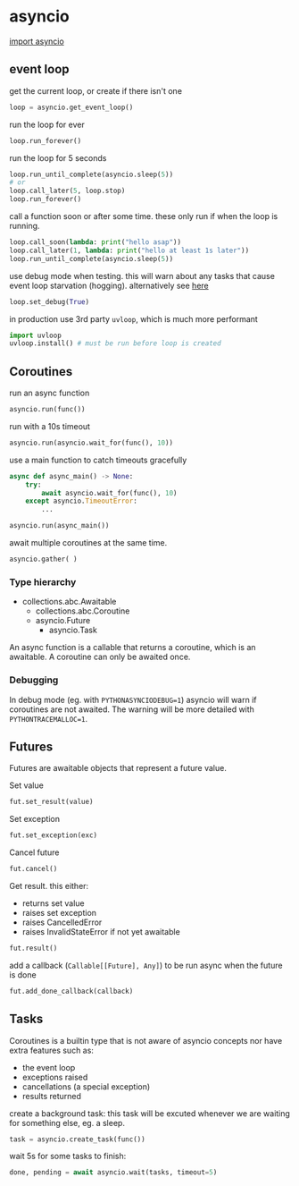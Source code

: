 # asyncio

[import asyncio](https://www.youtube.com/playlist?list=PLhNSoGM2ik6SIkVGXWBwerucXjgP1rHmB)

## event loop

get the current loop, or create if there isn't one

```python
loop = asyncio.get_event_loop()
```

 run the loop for ever

```python
loop.run_forever()
```

run the loop for 5 seconds

```python
loop.run_until_complete(asyncio.sleep(5))
# or
loop.call_later(5, loop.stop)
loop.run_forever()
```

call a function soon or after some time. these only run if when the loop is running.

```python
loop.call_soon(lambda: print("hello asap"))
loop.call_later(1, lambda: print("hello at least 1s later"))
loop.run_until_complete(asyncio.sleep(5))
```

use debug mode when testing. this will warn about any tasks that cause event loop starvation (hogging). alternatively see [here](https://docs.python.org/3/library/asyncio-dev.html#debug-mode)

```python
loop.set_debug(True)
```

in production use 3rd party `uvloop`, which is much more performant

```python
import uvloop
uvloop.install() # must be run before loop is created
```

## Coroutines

run an async function

```python
asyncio.run(func())
```

run with a 10s timeout

```python
asyncio.run(asyncio.wait_for(func(), 10))
```

use a main function to catch timeouts gracefully

```python
async def async_main() -> None:
    try:
        await asyncio.wait_for(func(), 10)
    except asyncio.TimeoutError:
        ...

asyncio.run(async_main())
```

await multiple coroutines at the same time.

```python
asyncio.gather( )
```

### Type hierarchy

- collections.abc.Awaitable
  - collections.abc.Coroutine
  - asyncio.Future
    - asyncio.Task

An async function is a callable that returns a coroutine, which is an awaitable. A coroutine can only be awaited once.

### Debugging

In debug mode (eg. with `PYTHONASYNCIODEBUG=1`) asyncio will warn if coroutines are not awaited. The warning will be more detailed with `PYTHONTRACEMALLOC=1`.

## Futures

Futures are awaitable objects that represent a future value.

Set value

```python
fut.set_result(value)
```

Set exception

```python
fut.set_exception(exc)
```

Cancel future

```python
fut.cancel()
```

Get result. this either:

- returns set value
- raises set exception
- raises CancelledError
- raises InvalidStateError if not yet awaitable

```python
fut.result()
```

add a callback (`Callable[[Future], Any]`) to be run async when the future is done

```python
fut.add_done_callback(callback)
```

## Tasks

Coroutines is a builtin type that is not aware of asyncio concepts nor have extra features such as:

- the event loop
- exceptions raised
- cancellations (a special exception)
- results returned

create a background task:
this task will be excuted whenever we are waiting for something else, eg. a sleep.

```python
task = asyncio.create_task(func())
```

wait 5s for some tasks to finish:

```python
done, pending = await asyncio.wait(tasks, timeout=5)
```
